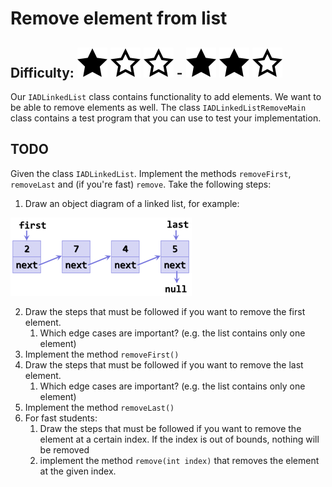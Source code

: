 # Remove element from list
## Difficulty: ![Filled](../resources/star-filled.svg) ![Outlined](../resources/star-outlined.svg) ![Outlined](../resources/star-outlined.svg) - ![Filled](../resources/star-filled.svg) ![Filled](../resources/star-filled.svg) ![Outlined](../resources/star-outlined.svg)

Our `IADLinkedList` class contains functionality to add elements. We want to be able to remove elements as well. The class `IADLinkedListRemoveMain` class contains a test program that you can use to test your implementation.

## TODO
Given the class `IADLinkedList`. Implement the methods `removeFirst`, `removeLast` and (if you're fast) `remove`. Take the following steps:

1. Draw an object diagram of a linked list, for example:

 ![llobj](../resources/linked_list_objects.png)

2. Draw the steps that must be followed if you want to remove the first element.
    1. Which edge cases are important? (e.g. the list contains only one element)
3. Implement the method `removeFirst()`
4. Draw the steps that must be followed if you want to remove the last element.
    1. Which edge cases are important? (e.g. the list contains only one element)
5. Implement the method `removeLast()`
6. For fast students: 
   1. Draw the steps that must be followed if you want to remove the element at a certain index. If the index is out of bounds, nothing will be removed
   2. implement the method `remove(int index)` that removes the element at the given index.

<br/>
<br/>


